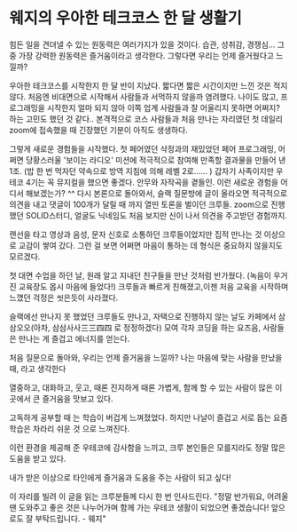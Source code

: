 # 웨지의 우아한 테크코스 한 달 생활기

힘든 일을 견뎌낼 수 있는 원동력은 여러가지가 있을 것이다. 습관, 성취감, 경쟁심...
그 중 가장 강력한 원동력은 즐거움이라고 생각한다.
그렇다면 우리는 언제 즐거웠다고 느낄까?

우아한 테크코스를 시작한지 한 달 반이 지났다. 짧다면 짧은 시간이지만 느낀 것은 적지 않다.
처음엔 비대면으로 시작해서 사람들과 서먹하지 않을까 염려했다. 나이도 많고, 프로그래밍을 시작한지 얼마 되지 않아 이쪽 업계 사람들과 잘 어울리지 못하면 어쩌지? 하는 고민도 했던 것 같다..
본격적으로 코스 사람들과 처음 만나는 자리였던 첫 데일리 zoom에 접속했을 때 긴장했던 기분이 아직도 생생하다.

그렇게 새로운 경험들을 시작했다.
첫 페어였던 삭정과의 재밌었던 페어 프로그래밍,
어쩌면 당황스러울 '보이는 라디오' 미션에 적극적으로 참여해 만족할 결과물을 만들어 낸 1조. (밥 한 번 먹자던 약속으로 방역 지침에 의해 레벨 2로...... )
갑자기 사족이지만 우테코 4기는 꼭 뮤지컬을 했으면 좋겠다. 안무와 자작곡을 곁들인. 이런 새로운 경험을 어디서 해보겠는가? ^^
다시 본론으로 돌아와서, 슬랙 질문방에 글이 올라오면 적극적으로 의견을 내고 댓글이 100개가 달릴 때 까지 열띤 토론을 벌이던 크루들.
zoom으로 진행했던 SOLID스터디, 얼굴도 닉네임도 처음 보지만 신이 나서 의견을 주고받던 경험까지.  

랜선을 타고 영상과 음성, 문자 신호로 소통하던 크루들이었지만 집적 만나는 것 이상으로 교감이 쌓여 갔다.
그런 걸 보면 어쩌면 마음이 통하는 데 형식은 중요하지 않을지도 모르겠다.

첫 대면 수업을 하던 날, 원래 알고 지내던 친구들을 만난 것처럼 반가웠다. (녹음이 우거진 교육장도 몹시 마음에 들었다!) 크루들과 빠르게 친해졌고,이젠 처음 교육을 시작하며 느꼈던 걱정은 씻은듯이 사라졌다.

슬랙에선 만나지 못 했었던 크루들도 만나고, 자택으로 진행하지 않는 날도 카페에서 삼삼오오(아차, 삼삼사사三三四四 로 정정하겠다) 모여 각자 코딩을 하는 요즈음, 사람들은 만나는 게 즐겁고 에너지를 얻는다.

처음 질문으로 돌아와, 우리는 언제 즐거움을 느낄까? 나는 마음에 맞는 사람을 만났을 때, 라고 생각한다

열중하고, 대화하고, 웃고, 때론 진지하게 때론 가볍게, 함께 할 수 있는 사람이 많은 이 곳에서 큰 즐거움을 맛보고 있다.

고독하게 공부할 때 는 학습이 버겁게 느껴졌었다. 하지만 나날이 즐겁고 서로 돕는 요즘 학습은 차라리 쉬운 것 으로 느껴진다.     

이런 환경을 제공해 준 우테코에 감사함을 느끼고, 크루 본인들은 모를지라도 정말 많은 도움을 받고 있다.

내가 받은 이상으로 타인에게 즐거움과 도움을 주는 사람이 되고 싶다!  

이 자리를 빌려 이 글을 읽는 크루분들께 다시 한 번 인사드린다.
"정말 반가워요, 어려울 땐 도와주고 좋은 것은 나누어가며 함께 가는 우테코 생활이 되었으면 좋겠습니다! 앞으로도 잘 부탁드립니다. - 웨지"
